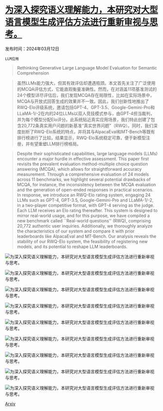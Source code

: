 # [为深入探究语义理解能力，本研究对大型语言模型生成评估方法进行重新审视与思考。](https://arxiv.org/abs/2403.07872)

发布时间：2024年03月12日

`LLM应用`

> Rethinking Generative Large Language Model Evaluation for Semantic Comprehension

> 虽然LLMs能力强大，但其有效评估却遭遇瓶颈。本文首先关注了广泛使用的MCQA评估方式，它能直观衡量准确性。然而，在对涵盖11项基准测试的24个模型详尽评估后，我们发现MCQA存在局限性，比如在实际场景中，MCQA与开放式回答生成的效果并不一致。因此，我们创新性地推出了RWQ-Elo评级系统，邀请包括GPT-4、GPT-3.5、Google-Gemini-Pro和LLaMA-1/-2在内的24位LLMs以双人竞技模式参与，由GPT-4担当裁判，并为每个模型分配Elo评分。此系统贴近真实应用场景，我们特此创建了包含20,772条真实用户问题的新基准“真实世界问题”（RWQ）。同时，我们深度剖析了RWQ-Elo系统的特点，并将其与AlpacaEval和MT-Bench等既有排行榜进行了比较。结果显示，RWQ-Elo系统稳定可靠，便于新模型注册，并有望重塑LLM排行榜格局。

> Despite their sophisticated capabilities, large language models (LLMs) encounter a major hurdle in effective assessment. This paper first revisits the prevalent evaluation method-multiple choice question answering (MCQA), which allows for straightforward accuracy measurement. Through a comprehensive evaluation of 24 models across 11 benchmarks, we highlight several potential drawbacks of MCQA, for instance, the inconsistency between the MCQA evaluation and the generation of open-ended responses in practical scenarios. In response, we introduce an RWQ-Elo rating system, engaging 24 LLMs such as GPT-4, GPT-3.5, Google-Gemini-Pro and LLaMA-1/-2, in a two-player competitive format, with GPT-4 serving as the judge. Each LLM receives an Elo rating thereafter. This system is designed to mirror real-world usage, and for this purpose, we have compiled a new benchmark called ``Real-world questions'' (RWQ), comprising 20,772 authentic user inquiries. Additionally, we thoroughly analyze the characteristics of our system and compare it with prior leaderboards like AlpacaEval and MT-Bench. Our analysis reveals the stability of our RWQ-Elo system, the feasibility of registering new models, and its potential to reshape LLM leaderboards.

![为深入探究语义理解能力，本研究对大型语言模型生成评估方法进行重新审视与思考。](../../../paper_images/2403.07872/x1.png)

![为深入探究语义理解能力，本研究对大型语言模型生成评估方法进行重新审视与思考。](../../../paper_images/2403.07872/x2.png)

![为深入探究语义理解能力，本研究对大型语言模型生成评估方法进行重新审视与思考。](../../../paper_images/2403.07872/x3.png)

![为深入探究语义理解能力，本研究对大型语言模型生成评估方法进行重新审视与思考。](../../../paper_images/2403.07872/x4.png)

![为深入探究语义理解能力，本研究对大型语言模型生成评估方法进行重新审视与思考。](../../../paper_images/2403.07872/x5.png)

![为深入探究语义理解能力，本研究对大型语言模型生成评估方法进行重新审视与思考。](../../../paper_images/2403.07872/x6.png)

![为深入探究语义理解能力，本研究对大型语言模型生成评估方法进行重新审视与思考。](../../../paper_images/2403.07872/x7.png)

![为深入探究语义理解能力，本研究对大型语言模型生成评估方法进行重新审视与思考。](../../../paper_images/2403.07872/x8.png)

![为深入探究语义理解能力，本研究对大型语言模型生成评估方法进行重新审视与思考。](../../../paper_images/2403.07872/x9.png)

[Arxiv](https://arxiv.org/abs/2403.07872)